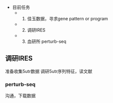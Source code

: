
- 目前任务
	- 1. 佳玉数据，寻求gene pattern or program
	- 2. 调研IRES
	- 3. 血研所 perturb-seq




## 调研IRES

准备收集5utr数据
调研5utr序列特征，读文献

###  perturb-seq

沟通，下载数据
